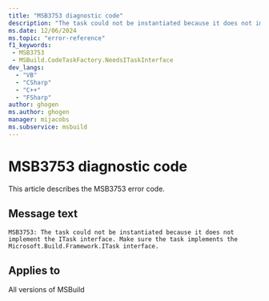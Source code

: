 ```yaml
---
title: "MSB3753 diagnostic code"
description: "The task could not be instantiated because it does not implement the ITask interface. Make sure the task implements the Microsoft.Build.Framework.ITask interface."
ms.date: 12/06/2024
ms.topic: "error-reference"
f1_keywords:
 - MSB3753
 - MSBuild.CodeTaskFactory.NeedsITaskInterface
dev_langs:
  - "VB"
  - "CSharp"
  - "C++"
  - "FSharp"
author: ghogen
ms.author: ghogen
manager: mijacobs
ms.subservice: msbuild
---
```


# MSB3753 diagnostic code

<!-- :::ErrorDefinitionDescription::: -->
<!-- :::editable-content name="introDescription"::: -->
This article describes the MSB3753 error code.
<!-- :::editable-content-end::: -->

## Message text

`MSB3753: The task could not be instantiated because it does not implement the ITask interface. Make sure the task implements the Microsoft.Build.Framework.ITask interface.`

<!-- :::editable-content name="postOutputDescription"::: -->
<!--
{StrBegin="MSB3753: "}
-->
<!-- :::editable-content-end::: -->
<!-- :::ErrorDefinitionDescription-end::: -->

## Applies to

All versions of MSBuild
